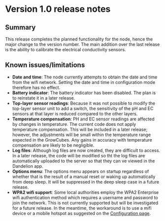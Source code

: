 # Version 1.0 release notes

## Summary

This release completes the planned functionality for the node, hence the major change to the
version number. The main addition over the last release is the ability to calibrate the
electrical conductivity sensors.

## Known issues/limitations

* **Date and time**: The node currently attempts to obtain the date and time from the wifi network. 
Setting the date and time in configuration mode therefore has no effect.
* **Battery indicator**: The battery indicator has been disabled. The plan is to reinstate it
in a later release.
* **Top-layer sensor readings**: Because it was not possible to modify the top-layer sensor
unit to add a switch, the sensitivity of the pH and EC sensors at that layer is reduced 
compared to the other layers. 
* **Temperature compensation**: PH and EC sensor readings are affected by changes in temperature.
The current code does not apply temperature compensation. This will be included in a later release;
however, the adjustments will be small within the temperature range expected in the GrowCubes. Any
gains in accuracy with temperature compensation are likely to be negligible.
* **Log files**: Although log files are now created, they are difficult to access. In a later
release, the code will be modified so tht the log files are automatically uploaded to the server
so that they can ve viewed in the Dandelion app.
* **Options menu**: The options menu appears on startup regardless of whether that is the result
of a manual reset or waking up automatically from deep sleep. It will be suppressed in the deep
sleep case in a future release.
* **WPA2 wifi support**: Some local authorities employ the WPA2 Enterprise wifi authentication
method which requires a username and password to join the network. This is not currently
supported but will be investigated for a future release. In the meantime, the workaround is to
use a mifi device or a mobile hotspot as suggested on the [Configuration page](../config.md).

